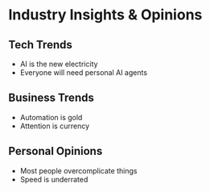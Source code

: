# Industry Insights & Opinions

## Tech Trends
- AI is the new electricity
- Everyone will need personal AI agents

## Business Trends
- Automation is gold
- Attention is currency

## Personal Opinions
- Most people overcomplicate things
- Speed is underrated